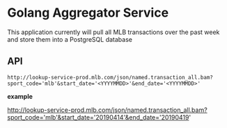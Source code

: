 # Golang Aggregator Service

This application currently will pull all MLB transactions over the past week and store them into a PostgreSQL database

## API

`http://lookup-service-prod.mlb.com/json/named.transaction_all.bam?sport_code='mlb'&start_date='<YYYYMMDD>'&end_date='<YYYYMMDD>'`


**example**

http://lookup-service-prod.mlb.com/json/named.transaction_all.bam?sport_code='mlb'&start_date='20190414'&end_date='20190419'
